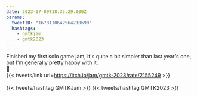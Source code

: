 ```yaml
---
date: 2023-07-09T18:35:29.000Z
params:
  tweetID: "1678110642564210690"
  hashtags:
    - gmtkjam
    - gmtk2023
---
```


Finished my first solo game jam, it's quite a bit simpler than last year's one,
but I'm generally pretty happy with it.\
🐸\
{{< tweets/link url=https://itch.io/jam/gmtk-2023/rate/2155249 >}}\
\
{{< tweets/hashtag GMTKJam >}} {{< tweets/hashtag GMTK2023 >}}
